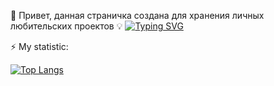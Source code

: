  👋 Привет, данная страничка создана для хранения личных любительских проектов 💡
[![Typing SVG](https://readme-typing-svg.demolab.com?font=Fira+Code&duration=2900&pause=200&multiline=true&width=650&height=100&lines=Malyshev+Sergey;Electronics+engineer;Tesla+coil+%7C+32-bit+microcontrollers+%7C+Raspberry+Pi)](https://git.io/typing-svg)

⚡ My statistic:

[![Top Langs](https://github-readme-stats.vercel.app/api/top-langs/?username=sergey12malyshev&layout=compact&theme=vision-friendly-dark)](https://github.com/anuraghazra/github-readme-stats)
